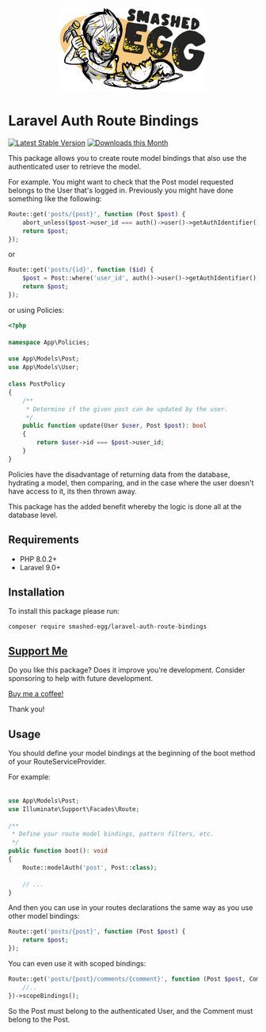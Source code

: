 <p align="center">
  <img src="https://raw.githubusercontent.com/smashed-egg/.github/05d922c99f1a3bddea88339064534566b941eca9/profile/main.jpg" width="300">
</p>

# Laravel Auth Route Bindings
[![Latest Stable Version](https://poser.pugx.org/smashed-egg/laravel-auth-route-bindings/v/stable)](https://github.com/smashed-egg/laravel-auth-route-bindings/releases)
[![Downloads this Month](https://img.shields.io/packagist/dm/smashed-egg/laravel-auth-route-bindings.svg)](https://packagist.org/packages/smashed-egg/laravel-auth-route-bindings)


This package allows you to create route model bindings that also use the authenticated user to retrieve the model.

For example. You might want to check that the Post model requested belongs to the User that's logged in. 
Previously you might have done something like the following:

```php
Route::get('posts/{post}', function (Post $post) {
    abort_unless($post->user_id === auth()->user()->getAuthIdentifier());
    return $post;
});
```

or

```php
Route::get('posts/{id}', function ($id) {
    $post = Post::where('user_id', auth()->user()->getAuthIdentifier())->findOrFail($id);
    return $post;
});
```

or using Policies:

```php
<?php
 
namespace App\Policies;
 
use App\Models\Post;
use App\Models\User;
 
class PostPolicy
{
    /**
     * Determine if the given post can be updated by the user.
     */
    public function update(User $user, Post $post): bool
    {
        return $user->id === $post->user_id;
    }
}
```

Policies have the disadvantage of returning data from the database, hydrating a model, then comparing, 
and in the case where the user doesn't have access to it, its then thrown away.

This package has the added benefit whereby the logic is done all at the database level.

## Requirements

* PHP 8.0.2+
* Laravel 9.0+

## Installation

To install this package please run:

```
composer require smashed-egg/laravel-auth-route-bindings
```

[Support Me](https://github.com/sponsors/tomgrohl)
--------------------------------------------

Do you like this package? Does it improve you're development. Consider sponsoring to help with future development.

[Buy me a coffee!](https://github.com/sponsors/tomgrohl)

Thank you!

## Usage

You should define your model bindings at the beginning of the boot method of your RouteServiceProvider.

For example:

```php

use App\Models\Post;
use Illuminate\Support\Facades\Route;
 
/**
 * Define your route model bindings, pattern filters, etc.
 */
public function boot(): void
{
    Route::modelAuth('post', Post::class);
 
    // ...
}


```

And then you can use in your routes declarations the same way as you use other model bindings:

```php
Route::get('posts/{post}', function (Post $post) {
    return $post;
});
```

You can even use it with scoped bindings:

```php
Route::get('posts/{post}/comments/{comment}', function (Post $post, Comment $comment) {
    //..
})->scopeBindings();
```

So the Post must belong to the authenticated User, and the Comment must belong to the Post.